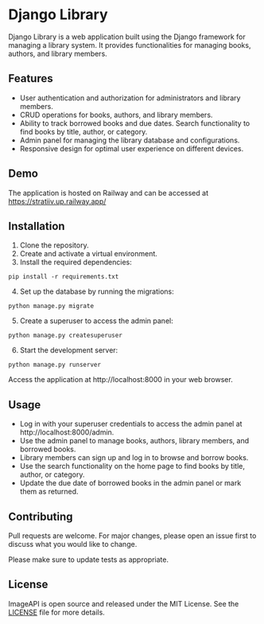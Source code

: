 # Django Library
Django Library is a web application built using the Django framework for managing a library system. It provides functionalities for managing books, authors, and library members.

## Features
* User authentication and authorization for administrators and library members.
* CRUD operations for books, authors, and library members.
* Ability to track borrowed books and due dates.
Search functionality to find books by title, author, or category.
* Admin panel for managing the library database and configurations.
* Responsive design for optimal user experience on different devices.

## Demo
The application is hosted on Railway and can be accessed at https://stratiiv.up.railway.app/
## Installation
1. Clone the repository.
2. Create and activate a virtual environment.
3. Install the required dependencies:
```
pip install -r requirements.txt
```
4. Set up the database by running the migrations:
```
python manage.py migrate
```
5. Create a superuser to access the admin panel:

```
python manage.py createsuperuser
```
6. Start the development server:
```
python manage.py runserver
```
Access the application at http://localhost:8000 in your web browser.

## Usage 
* Log in with your superuser credentials to access the admin panel at http://localhost:8000/admin.
* Use the admin panel to manage books, authors, library members, and borrowed books.
* Library members can sign up and log in to browse and borrow books.
* Use the search functionality on the home page to find books by title, author, or category.
* Update the due date of borrowed books in the admin panel or mark them as returned.

## Contributing

Pull requests are welcome. For major changes, please open an issue first
to discuss what you would like to change.

Please make sure to update tests as appropriate.

## License

ImageAPI is open source and released under the MIT License. See the [LICENSE](https://choosealicense.com/licenses/mit/) file for more details.
